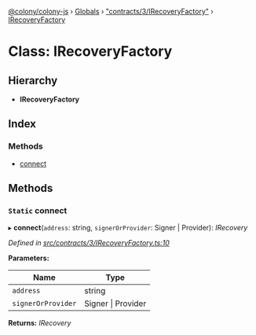 [@colony/colony-js](../README.md) › [Globals](../globals.md) › ["contracts/3/IRecoveryFactory"](../modules/_contracts_3_irecoveryfactory_.md) › [IRecoveryFactory](_contracts_3_irecoveryfactory_.irecoveryfactory.md)

# Class: IRecoveryFactory

## Hierarchy

* **IRecoveryFactory**

## Index

### Methods

* [connect](_contracts_3_irecoveryfactory_.irecoveryfactory.md#static-connect)

## Methods

### `Static` connect

▸ **connect**(`address`: string, `signerOrProvider`: Signer | Provider): *IRecovery*

*Defined in [src/contracts/3/IRecoveryFactory.ts:10](https://github.com/JoinColony/colonyJS/blob/60b53ae/src/contracts/3/IRecoveryFactory.ts#L10)*

**Parameters:**

Name | Type |
------ | ------ |
`address` | string |
`signerOrProvider` | Signer &#124; Provider |

**Returns:** *IRecovery*
